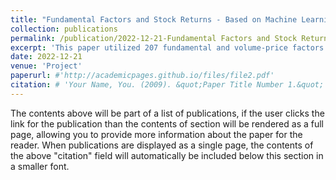 ```yaml
---
title: "Fundamental Factors and Stock Returns - Based on Machine Learning Methods"
collection: publications
permalink: /publication/2022-12-21-Fundamental Factors and Stock Returns - Based on Machine Learning Methods
excerpt: 'This paper utilized 207 fundamental and volume-price factors in the US stock market from January 1985 to October 2022, and employed 10 machine learning algorithms, including linear regression, penalized linear regression, tree methods, and neural networks, to synthesize factor signals and construct investment portfolios. Empirical findings demonstrated that machine learning algorithms effectively discerned the relationship between anomalies (factors) and returns. With a 1-year training window and monthly rebalancing, long-short portfolios yielded average annualized returns between 16.5% and 22.8%, with Sharpe ratios ranging from 0.69 to 1.43. Adjusting the training window to 3 months and 24 months resulted in annualized returns and Sharpe ratios spanning from 11.9% to 19.6%, 0.57 to 1.18; and from 4.96% to 21.2%, 0.59 to 1.54, respectively'
date: 2022-12-21
venue: 'Project'
paperurl: #'http://academicpages.github.io/files/file2.pdf'
citation: # 'Your Name, You. (2009). &quot;Paper Title Number 1.&quot; <i>Journal 1</i>. 1(1).'
---
```


The contents above will be part of a list of publications, if the user clicks the link for the publication than the contents of section will be rendered as a full page, allowing you to provide more information about the paper for the reader. When publications are displayed as a single page, the contents of the above "citation" field will automatically be included below this section in a smaller font.
